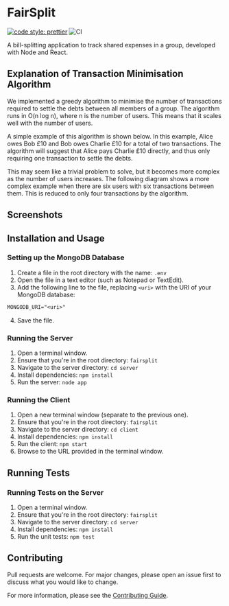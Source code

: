 # FairSplit

[![code style: prettier](https://img.shields.io/badge/code_style-prettier-ff69b4.svg)](https://github.com/prettier/prettier)
![CI](https://github.com/IsaacCheng9/fairsplit/actions/workflows/main.yml/badge.svg)

A bill-splitting application to track shared expenses in a group, developed with
Node and React.

## Explanation of Transaction Minimisation Algorithm

We implemented a greedy algorithm to minimise the number of transactions
required to settle the debts between all members of a group. The algorithm runs
in O(n log n), where n is the number of users. This means that it scales well
with the number of users.

<!-- TODO: Explain simple example with Alice -> Bob -> Charlie, and then advanced example. -->

A simple example of this algorithm is shown below. In this example, Alice owes
Bob £10 and Bob owes Charlie £10 for a total of two transactions. The algorithm
will suggest that Alice pays Charlie £10 directly, and thus only requiring one
transaction to settle the debts.

This may seem like a trivial problem to solve, but it becomes more complex as
the number of users increases. The following diagram shows a more complex
example when there are six users with six transactions between them. This is
reduced to only four transactions by the algorithm.

## Screenshots

<!-- TODO: Add screenshots here. -->

## Installation and Usage

### Setting up the MongoDB Database

1. Create a file in the root directory with the name: `.env`
2. Open the file in a text editor (such as Notepad or TextEdit).
3. Add the following line to the file, replacing `<uri>` with the URI of your
   MongoDB database:

```txt
MONGODB_URI="<uri>"
```

4. Save the file.

### Running the Server

1. Open a terminal window.
2. Ensure that you're in the root directory: `fairsplit`
3. Navigate to the server directory: `cd server`
4. Install dependencies: `npm install`
5. Run the server: `node app`

### Running the Client

1. Open a new terminal window (separate to the previous one).
2. Ensure that you're in the root directory: `fairsplit`
3. Navigate to the server directory: `cd client`
4. Install dependencies: `npm install`
5. Run the client: `npm start`
6. Browse to the URL provided in the terminal window.

## Running Tests

### Running Tests on the Server

1. Open a terminal window.
2. Ensure that you're in the root directory: `fairsplit`
3. Navigate to the server directory: `cd server`
4. Install dependencies: `npm install`
5. Run the unit tests: `npm test`

## Contributing

Pull requests are welcome. For major changes, please open an issue first to discuss what you would like to change.

For more information, please see the [Contributing Guide](CONTRIBUTING.md).
